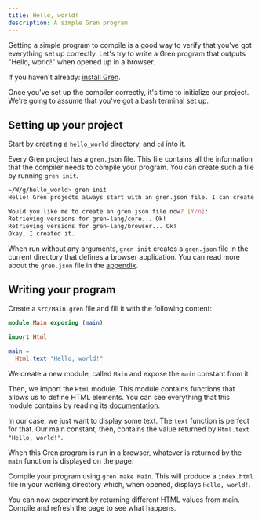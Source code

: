 ```yaml
---
title: Hello, world!
description: A simple Gren program
---
```


Getting a simple program to compile is a good way to verify that you've got everything set up correctly. Let's try to write a Gren program that outputs "Hello, world!" when opened up in a browser.

If you haven't already: [install Gren](/install).

Once you've set up the compiler correctly, it's time to initialize our project. We're going to assume that you've got a bash terminal set up.

## Setting up your project

Start by creating a `hello_world` directory, and `cd` into it.

Every Gren project has a `gren.json` file. This file contains all the information that the compiler needs to compile your program. You can create such a file by running `gren init`.

```sh
~/W/g/hello_world> gren init
Hello! Gren projects always start with an gren.json file. I can create them!

Would you like me to create an gren.json file now? [Y/n]:
Retrieving versions for gren-lang/core... Ok!
Retrieving versions for gren-lang/browser... Ok!
Okay, I created it.
```

When run without any arguments, `gren init` creates a `gren.json` file in the current directory that defines a browser application. You can read more about the `gren.json` file in the [appendix](/book/appendix/gren_json/).

## Writing your program

Create a `src/Main.gren` file and fill it with the following content:

```elm
module Main exposing (main)

import Html

main =
  Html.text "Hello, world!"
```

We create a new module, called `Main` and expose the `main` constant from it.

Then, we import the `Html` module. This module contains functions that allows us to define HTML elements. You can see everything that this module contains by reading its [documentation](https://packages.gren-lang.org/package/gren-lang/browser/version/latest/module/Html).

In our case, we just want to display some text. The `text` function is perfect for that. Our main constant, then, contains the value returned by `Html.text "Hello, world!"`.

When this Gren program is run in a browser, whatever is returned by the `main` function is displayed on the page.

Compile your program using `gren make Main`. This will produce a `index.html` file in your working directory which, when opened, displays `Hello, world!`.

You can now experiment by returning different HTML values from main. Compile and refresh the page to see what happens.

